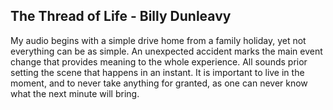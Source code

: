 ## **The Thread of Life - Billy Dunleavy**

My audio begins with a simple drive home from a family holiday, yet not everything can be as simple. An unexpected accident marks the main event change that provides meaning to the whole experience. All sounds prior setting the scene that happens in an instant. It is important to live in the moment, and to never take anything for granted, as one can never know what the next minute will bring.